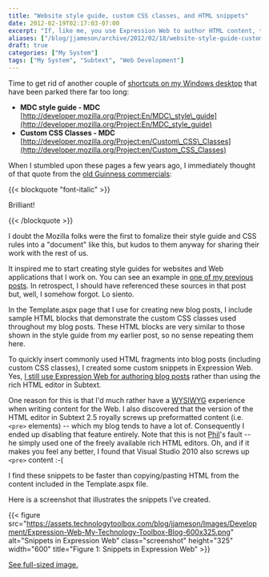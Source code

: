 ```yaml
---
title: "Website style guide, custom CSS classes, and HTML snippets"
date: 2012-02-19T02:17:03-07:00
excerpt: "If, like me, you use Expression Web to author HTML content, then I hope you take advantage of the \"Snippets\" feature."
aliases: ["/blog/jjameson/archive/2012/02/18/website-style-guide-custom-css-classes-and-html-snippets.aspx", "/blog/jjameson/archive/2012/02/19/website-style-guide-custom-css-classes-and-html-snippets.aspx"]
draft: true
categories: ["My System"]
tags: ["My System", "Subtext", "Web Development"]
---
```


Time to get rid of another couple of [shortcuts on my Windows desktop](/blog/jjameson/2012/02/18/stop-putting-shortcuts-on-my-windows-desktop) that have been parked there far too long:

- **MDC style guide - MDC**
  [http://developer.mozilla.org/Project:En/MDC\_style\_guide](http://developer.mozilla.org/Project:En/MDC_style_guide)
- **Custom CSS Classes - MDC**
  [http://developer.mozilla.org/Project:en/Custom\_CSS\_Classes](http://developer.mozilla.org/Project:en/Custom_CSS_Classes)

When I stumbled upon these pages a few years ago, I immediately thought of that quote from the [old Guinness commercials](http://www.youtube.com/watch?v=3DPKf7y1F-Q):

{{< blockquote "font-italic" >}}

Brilliant!

{{< /blockquote >}}

I doubt the Mozilla folks were the first to fomalize their style guide and CSS rules into a "document" like this, but kudos to them anyway for sharing their work with the rest of us.

It inspired me to start creating style guides for websites and Web applications that I work on. You can see an example in [one of my previous posts](/blog/jjameson/2011/11/03/building-technologytoolbox-com-part-4). In retrospect, I should have referenced these sources in that post but, well, I somehow forgot. Lo siento.

In the Template.aspx page that I use for creating new blog posts, I include sample HTML blocks that demonstrate the custom CSS classes used throughout my blog posts. These HTML blocks are very similar to those shown in the style guide from my earlier post, so no sense repeating them here.

To quickly insert commonly used HTML fragments into blog posts (including custom CSS classes), I created some custom snippets in Expression Web. Yes, [I still use Expression Web for authoring blog posts](/blog/jjameson/2009/09/12/expression-web-my-msdn-blog-and-now-team-foundation-server) rather than using the rich HTML editor in Subtext.

One reason for this is that I'd much rather have a [WYSIWYG](http://en.wikipedia.org/wiki/Wysiwyg) experience when writing content for the Web. I also discovered that the version of the HTML editor in Subtext 2.5 royally screws up preformatted content (i.e. `<pre>` elements) -- which my blog tends to have a lot of. Consequently I ended up disabling that feature entirely. Note that this is not [Phil](http://www.haacked.com)'s fault -- he simply used one of the freely available rich HTML editors. Oh, and if it makes you feel any better, I found that Visual Studio 2010 also screws up `<pre>` content :-(

I find these snippets to be faster than copying/pasting HTML from the content included in the Template.aspx file.

Here is a screenshot that illustrates the snippets I've created.

{{< figure src="https://assets.technologytoolbox.com/blog/jjameson/Images/Development/Expression-Web-My-Technology-Toolbox-Blog-600x325.png" alt="Snippets in Expression Web" class="screenshot" height="325" width="600" title="Figure 1: Snippets in Expression Web" >}}

[See full-sized image.](https://assets.technologytoolbox.com/blog/jjameson/Images/Development/Expression-Web-My-Technology-Toolbox-Blog-1920x1040.png)

